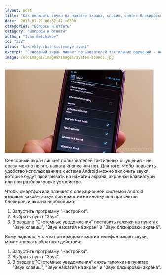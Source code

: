 ```yaml
---
layout: post
title: "Как включить звуки на нажатие экрана, клавиш, снятия блокировки?"
date:  2013-01-29 06:37:47 +0300
categories: "Вопросы и ответы"
category: "Вопросы и ответы"
author: "Ivan Belchikov"
id: "252"
alias: "kak-vklyuchit-sistemnye-zvuki"
excerpt: "Сенсорный экран лишает пользователей тактильных ощущений - не сразу можно понять нажата кнопка или нет. Для того, чтобы повысить удобство использования в системе Android можно включить звуки, которые будут проигрывать на нажатии экрана, экранной клавиатуры или при разблокировке устройства."
image: /oldImages/images/images/system-sounds.jpg
---
```

<img  src="/oldImages/images/images/system-sounds.jpg" alt="System sounds"  />

Сенсорный экран лишает пользователей тактильных ощущений - не сразу можно понять нажата кнопка или нет. Для того, чтобы повысить удобство использования в системе Android можно включить звуки, которые будут проигрывать на нажатии экрана, экранной клавиатуры или при разблокировке устройства.


Чтобы смартфон или планшет с операционной системой Android выдавал какой-то звук при нажатии на кнопку или при снятии блокировки экрана необходимо:

<ol>
<li>Запустить программу "Настройки".</li>
<li>Выбрать пункт "Звук".</li>
<li>В разделе "Системные уведомления" поставить галочки на пунктах "Звук клавиш", "Звук нажатия на экран" и "Звук блокировки экрана".</li>
</ol>
Кому надоело, что что при каждом нажатии телефон издает звуки, может сделать обратные действия: 

<ol>
<li>Запустить программу "Настройки".</li>
<li>Выбрать пункт "Звук".</li>
<li>В разделе "Системные уведомления" снять галочки на пунктах "Звук клавиш", "Звук нажатия на экран" и "Звук блокировки экрана".</li>
</ol>